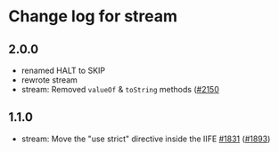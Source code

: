 # Change log for stream

## 2.0.0
- renamed HALT to SKIP
- rewrote stream
- stream: Removed `valueOf` & `toString` methods ([#2150](https://github.com/MithrilJS/mithril.js/pull/2150)

## 1.1.0
- stream: Move the "use strict" directive inside the IIFE [#1831](https://github.com/MithrilJS/mithril.js/issues/1831) ([#1893](https://github.com/MithrilJS/mithril.js/pull/1893))

